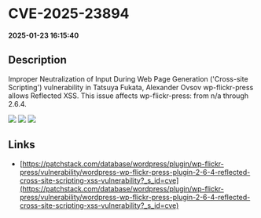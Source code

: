 # CVE-2025-23894

**2025-01-23 16:15:40**

## Description
Improper Neutralization of Input During Web Page Generation ('Cross-site Scripting') vulnerability in Tatsuya Fukata, Alexander Ovsov wp-flickr-press allows Reflected XSS. This issue affects wp-flickr-press: from n/a through 2.6.4.

![](https://img.shields.io/static/v1?label=Score&message=7.1&color=red)
![](https://img.shields.io/static/v1?label=Severity&message=HIGH&color=red)
![](https://img.shields.io/static/v1?label=CWE&message=XSS&color=green)

## Links
- [https://patchstack.com/database/wordpress/plugin/wp-flickr-press/vulnerability/wordpress-wp-flickr-press-plugin-2-6-4-reflected-cross-site-scripting-xss-vulnerability?_s_id=cve](https://patchstack.com/database/wordpress/plugin/wp-flickr-press/vulnerability/wordpress-wp-flickr-press-plugin-2-6-4-reflected-cross-site-scripting-xss-vulnerability?_s_id=cve)
